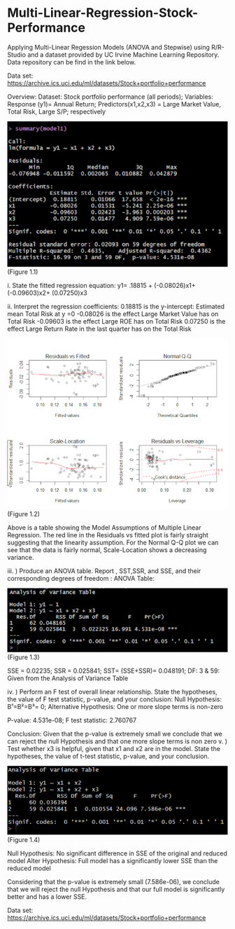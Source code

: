 # Multi-Linear-Regression-Stock-Performance

Applying Multi-Linear Regession Models (ANOVA and Stepwise) using R/R-Studio and a dataset provided by UC Irvine Machine Learning Repository. Data repository can be find in the link below. 

Data set: https://archive.ics.uci.edu/ml/datasets/Stock+portfolio+performance

Overview:  Dataset: Stock portfolio performance (all periods);  Variables: Response (y1)= Annual Return; Predictors(x1,x2,x3) = Large Market Value, Total Risk, Large S/P; respectively 

 ![Figure 1.1](images/figure1.1.png)
 (Figure 1.1)
 
i. State the fitted regression equation:  y1= .18815 + (-0.08026)x1+ (-0.09603)x2+ (0.07250)x3

ii. Interpret the regression coefficients: 
	 0.18815 is the y-intercept: Estimated mean Total Risk at y =0
	-0.08026 is the effect Large Market Value has on Total Risk
	-0.09603 is the effect Large ROE has on Total Risk
	 0.07250 is the effect Large Return Rate in the last quarter has on the Total Risk
 
![](images/figure1.2.png)
(Figure 1.2)

Above is a table showing the Model Assumptions of Multiple Linear Regression. The red line in the Residuals vs fitted plot is fairly straight suggesting that the linearity assumption. For the Normal Q-Q plot we can see that the data is fairly normal, Scale-Location shows a decreasing variance.

iii. ) Produce an ANOVA table. Report , SST,SSR, and SSE, and their corresponding degrees of freedom : 
ANOVA Table:

![](images/figure1.3.png)
(Figure 1.3)

SSE = 0.02235; SSR = 0.025841; SST= (SSE+SSR)= 0.048191; DF: 3 & 59: Given from the Analysis of Variance Table

iv. ) Perform an F test of overall linear relationship. State the hypotheses, the value of F test statistic, p-value, and your conclusion:  Null Hypothesis: B¹=B²=B³= 0; Alternative Hypothesis: One or more slope terms is non-zero

P-value: 4.531e-08; F test statistic: 2.760767

Conclusion: Given that the p-value is extremely small we conclude that we can reject the null Hypothesis and that one more slope terms is non zero
v. ) Test whether x3 is helpful, given that x1 and x2 are in the model. State the hypotheses, the value of  t-test statistic, p-value, and your conclusion. 

![](images/figure1.4.png)
(Figure 1.4)

Null Hypothesis: No significant difference in SSE of the original and reduced model 
Alter Hypothesis: Full model has a significantly lower SSE than the reduced model 

Considering that the p-value is extremely small (7.586e-06), we conclude that we will reject the null Hypothesis and that our full model is significantly better and has a lower SSE.

Data set: https://archive.ics.uci.edu/ml/datasets/Stock+portfolio+performance
